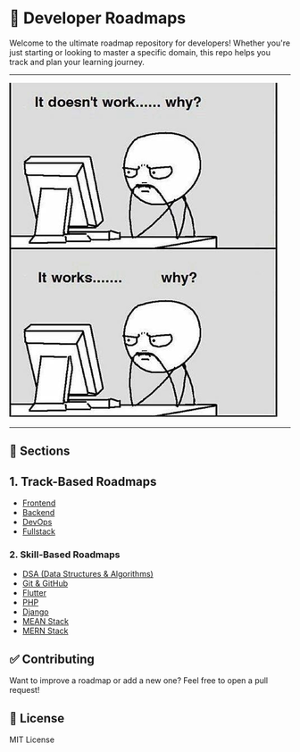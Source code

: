 # 🚀 Developer Roadmaps

Welcome to the ultimate roadmap repository for developers! Whether you're just starting or looking to master a specific domain, this repo helps you track and plan your learning journey.

----

![Banner](images/banner.jpg)

-----

## 📂 Sections

## 1. Track-Based Roadmaps
- [Frontend](track-based/frontend/roadmap.md)
- [Backend](track-based/backend/roadmap.md)
- [DevOps](track-based/devops/roadmap.md)
- [Fullstack](track-based/fullstack/roadmap.md)

### 2. Skill-Based Roadmaps
- [DSA (Data Structures & Algorithms)](skill-based/dsa/roadmap.md)
- [Git & GitHub](skill-based/git-github/roadmap.md)
- [Flutter](skill-based/flutter/roadmap.md)
- [PHP](skill-based/php/roadmap.md)
- [Django](skill-based/django/roadmap.md)
- [MEAN Stack](skill-based/mean-stack/roadmap.md)
- [MERN Stack](skill-based/mern-stack/roadmap.md)

## ✅ Contributing
Want to improve a roadmap or add a new one? Feel free to open a pull request!

## 📜 License
MIT License
